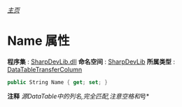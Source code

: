 ###### [主页](./Index.md "主页")
# Name 属性
**程序集** : [SharpDevLib.dll](./SharpDevLib.assembly.md "SharpDevLib.dll")
**命名空间** : [SharpDevLib](./SharpDevLib.namespace.md "SharpDevLib")
**所属类型** : [DataTableTransferColumn](./SharpDevLib.DataTableTransferColumn.md "DataTableTransferColumn")
``` csharp
public String Name { get; set; }
```
**注释**
*源DataTable中的列名,完全匹配,注意空格和*号*

